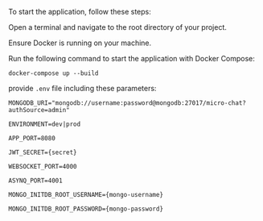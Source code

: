 To start the application, follow these steps:

Open a terminal and navigate to the root directory of your project.

Ensure Docker is running on your machine.

Run the following command to start the application with Docker Compose:


`docker-compose up --build`



provide `.env` file including these parameters:


`MONGODB_URI="mongodb://username:password@mongodb:27017/micro-chat?authSource=admin"`

`ENVIRONMENT=dev|prod`

`APP_PORT=8080`

`JWT_SECRET={secret}`

`WEBSOCKET_PORT=4000`

`ASYNQ_PORT=4001`

`MONGO_INITDB_ROOT_USERNAME={mongo-username}`

`MONGO_INITDB_ROOT_PASSWORD={mongo-password}`